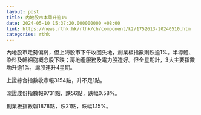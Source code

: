 ```yaml
---
layout: post
title: 內地股市本周升逾1%
date: 2024-05-10 15:37:20.000000000 +08:00
link: https://news.rthk.hk/rthk/ch/component/k2/1752613-20240510.htm
categories: rthk
---
```


內地股市走勢偏弱，但上海股市下午收回失地，創業板指數則跌逾1%。半導體、染料及幹細胞概念股下跌；房地產服務及電力股造好。但全星期計，3大主要指數均升逾1%，滬股連升4星期。

上證綜合指數收市報3154點，升不足1點。

深證成份指數報9731點，跌56點，跌幅0.58%。

創業板指數報1878點，跌21點，跌幅1.15%。
